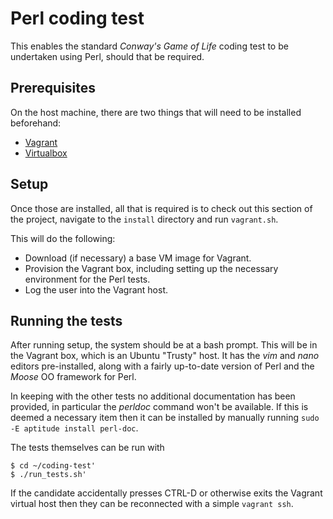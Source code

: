 # Perl coding test

This enables the standard *Conway's Game of Life* coding test to be undertaken using Perl, should that be required.

## Prerequisites

On the host machine, there are two things that will need to be installed beforehand:
* [Vagrant](https://www.vagrantup.com/downloads.html)
* [Virtualbox](https://www.virtualbox.org/wiki/Downloads)

## Setup

Once those are installed, all that is required is to check out this section of the project, navigate to the `install` directory and run `vagrant.sh`.

This will do the following:
* Download (if necessary) a base VM image for Vagrant.
* Provision the Vagrant box, including setting up the necessary environment for the Perl tests.
* Log the user into the Vagrant host.

## Running the tests

After running setup, the system should be at a bash prompt.  This will be in the Vagrant box, which is an Ubuntu "Trusty" host.  It has the *vim* and *nano* editors pre-installed, along with a fairly up-to-date version of Perl and the *Moose* OO framework for Perl.

In keeping with the other tests no additional documentation has been provided, in particular the *perldoc* command won't be available.  If this is deemed a necessary item then it can be installed by manually running `sudo -E aptitude install perl-doc`.

The tests themselves can be run with

    $ cd ~/coding-test'
    $ ./run_tests.sh'


If the candidate accidentally presses CTRL-D or otherwise exits the Vagrant virtual host then they can be reconnected with a simple `vagrant ssh`.

